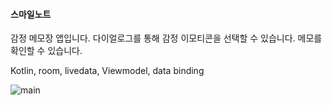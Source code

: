 #### 스마일노트
감정 메모장 앱입니다. 
다이얼로그를 통해 감정 이모티콘을 선택할 수 있습니다. 메모를 확인할 수 있습니다.

Kotlin, room, livedata, Viewmodel, data binding



<img src="https://github.com/dahyeon777/rootNote/assets/168621121/2edb0355-69c0-477d-b979-7cbaa431e499" alt="main">


 
